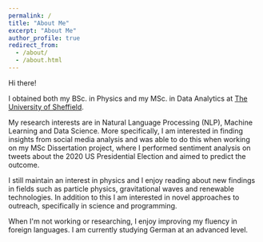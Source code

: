 ```yaml
---
permalink: /
title: "About Me"
excerpt: "About Me"
author_profile: true
redirect_from: 
  - /about/
  - /about.html
---
```


Hi there! 

I obtained both my BSc. in Physics and my MSc. in Data Analytics at [The University of Sheffield](https://www.sheffield.ac.uk).

My research interests are in Natural Language Processing (NLP), Machine Learning and Data Science. More specifically, I am interested in finding insights from social media analysis and was able to do this when working on my MSc Dissertation project, where I performed sentiment analysis on tweets about the 2020 US Presidential Election and aimed to predict the outcome. 

I still maintain an interest in physics and I enjoy reading about new findings in fields such as particle physics, gravitational waves and renewable technologies. In addition to this I am interested in novel approaches to outreach, specifically in science and programming.

When I'm not working or researching, I enjoy improving my fluency in foreign languages. I am currently studying German at an advanced level. 

